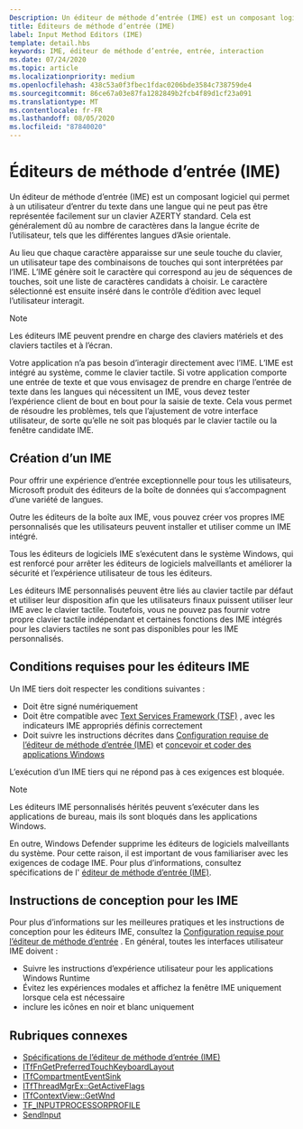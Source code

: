 ```yaml
---
Description: Un éditeur de méthode d’entrée (IME) est un composant logiciel qui permet à un utilisateur d’entrer du texte dans une langue qui ne peut pas être représentée facilement sur un clavier AZERTY standard.
title: Éditeurs de méthode d’entrée (IME)
label: Input Method Editors (IME)
template: detail.hbs
keywords: IME, éditeur de méthode d’entrée, entrée, interaction
ms.date: 07/24/2020
ms.topic: article
ms.localizationpriority: medium
ms.openlocfilehash: 438c53a0f3fbec1fdac0206bde3584c738759de4
ms.sourcegitcommit: 86ce67a03e87fa1282849b2fcb4f89d1cf23a091
ms.translationtype: MT
ms.contentlocale: fr-FR
ms.lasthandoff: 08/05/2020
ms.locfileid: "87840020"
---
```

# <a name="input-method-editors-ime"></a>Éditeurs de méthode d’entrée (IME)

Un éditeur de méthode d’entrée (IME) est un composant logiciel qui permet à un utilisateur d’entrer du texte dans une langue qui ne peut pas être représentée facilement sur un clavier AZERTY standard. Cela est généralement dû au nombre de caractères dans la langue écrite de l’utilisateur, tels que les différentes langues d’Asie orientale.

Au lieu que chaque caractère apparaisse sur une seule touche du clavier, un utilisateur tape des combinaisons de touches qui sont interprétées par l’IME. L’IME génère soit le caractère qui correspond au jeu de séquences de touches, soit une liste de caractères candidats à choisir. Le caractère sélectionné est ensuite inséré dans le contrôle d’édition avec lequel l’utilisateur interagit.

> [!NOTE]
> Les éditeurs IME peuvent prendre en charge des claviers matériels et des claviers tactiles et à l’écran.

Votre application n’a pas besoin d’interagir directement avec l’IME. L’IME est intégré au système, comme le clavier tactile. Si votre application comporte une entrée de texte et que vous envisagez de prendre en charge l’entrée de texte dans les langues qui nécessitent un IME, vous devez tester l’expérience client de bout en bout pour la saisie de texte. Cela vous permet de résoudre les problèmes, tels que l’ajustement de votre interface utilisateur, de sorte qu’elle ne soit pas bloqués par le clavier tactile ou la fenêtre candidate IME.

## <a name="creating-an-ime"></a>Création d’un IME

Pour offrir une expérience d’entrée exceptionnelle pour tous les utilisateurs, Microsoft produit des éditeurs de la boîte de données qui s’accompagnent d’une variété de langues.

Outre les éditeurs de la boîte aux IME, vous pouvez créer vos propres IME personnalisés que les utilisateurs peuvent installer et utiliser comme un IME intégré.

Tous les éditeurs de logiciels IME s’exécutent dans le système Windows, qui est renforcé pour arrêter les éditeurs de logiciels malveillants et améliorer la sécurité et l’expérience utilisateur de tous les éditeurs.

Les éditeurs IME personnalisés peuvent être liés au clavier tactile par défaut et utiliser leur disposition afin que les utilisateurs finaux puissent utiliser leur IME avec le clavier tactile. Toutefois, vous ne pouvez pas fournir votre propre clavier tactile indépendant et certaines fonctions des IME intégrés pour les claviers tactiles ne sont pas disponibles pour les IME personnalisés.

## <a name="requirements-for-imes"></a>Conditions requises pour les éditeurs IME

Un IME tiers doit respecter les conditions suivantes :

- Doit être signé numériquement
- Doit être compatible avec [Text Services Framework (TSF)](/windows/win32/tsf/text-services-framework) , avec les indicateurs IME appropriés définis correctement
- Doit suivre les instructions décrites dans [Configuration requise de l’éditeur de méthode d’entrée (IME)](input-method-editor-requirements.md) et [concevoir et coder des applications Windows](/windows/uwp/design/)

L’exécution d’un IME tiers qui ne répond pas à ces exigences est bloquée.

> [!NOTE]
> Les éditeurs IME personnalisés hérités peuvent s’exécuter dans les applications de bureau, mais ils sont bloqués dans les applications Windows.

En outre, Windows Defender supprime les éditeurs de logiciels malveillants du système. Pour cette raison, il est important de vous familiariser avec les exigences de codage IME. Pour plus d’informations, consultez spécifications de l' [éditeur de méthode d’entrée (IME)](input-method-editor-requirements.md).

## <a name="design-guidelines-for-imes"></a>Instructions de conception pour les IME

Pour plus d’informations sur les meilleures pratiques et les instructions de conception pour les éditeurs IME, consultez la [Configuration requise pour l’éditeur de méthode d’entrée](input-method-editor-requirements.md) . En général, toutes les interfaces utilisateur IME doivent :

- Suivre les instructions d’expérience utilisateur pour les applications Windows Runtime
- Évitez les expériences modales et affichez la fenêtre IME uniquement lorsque cela est nécessaire
- inclure les icônes en noir et blanc uniquement

## <a name="related-topics"></a>Rubriques connexes

- [Spécifications de l’éditeur de méthode d’entrée (IME)](input-method-editor-requirements.md)
- [ITfFnGetPreferredTouchKeyboardLayout](/windows/win32/api/ctffunc/nn-ctffunc-itffngetpreferredtouchkeyboardlayout)
- [ITfCompartmentEventSink](/windows/win32/api/msctf/nn-msctf-itfcompartmenteventsink)
- [ITfThreadMgrEx::GetActiveFlags](/windows/win32/api/msctf/nf-msctf-itfthreadmgrex-getactiveflags)
- [ITfContextView::GetWnd](/windows/win32/api/msctf/nf-msctf-itfcontextview-getwnd)
- [TF_INPUTPROCESSORPROFILE](/windows/win32/api/msctf/ns-msctf-tf_inputprocessorprofile)
- [SendInput](/windows/win32/api/winuser/nf-winuser-sendinput)
